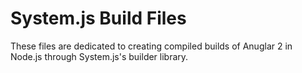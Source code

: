 # System.js Build Files

These files are dedicated to creating compiled builds of Anuglar 2 in
Node.js through System.js's builder library.
